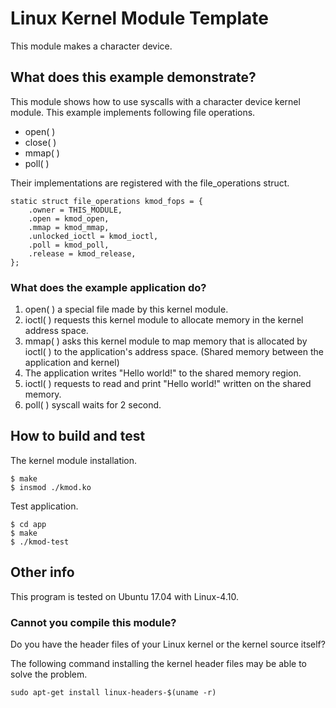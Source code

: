 # Linux Kernel Module Template

This module makes a character device.

## What does this example demonstrate?

This module shows how to use syscalls with a character device kernel module. This example implements following file operations.

- open( )
- close( )
- mmap( )
- poll( )

Their implementations are registered with the file_operations struct.

```
static struct file_operations kmod_fops = {
	.owner = THIS_MODULE,
	.open = kmod_open,
	.mmap = kmod_mmap,
	.unlocked_ioctl = kmod_ioctl,
	.poll = kmod_poll,
	.release = kmod_release,
};
```

### What does the example application do?

1. open( ) a special file made by this kernel module.
1. ioctl( ) requests this kernel module to allocate memory in the kernel address space.
1. mmap( ) asks this kernel module to map memory that is allocated by ioctl( ) to the application's address space. (Shared memory between the application and kernel)
1. The application writes "Hello world!" to the shared memory region.
1. ioctl( ) requests to read and print "Hello world!" written on the shared memory.
1. poll( ) syscall waits for 2 second.

## How to build and test

The kernel module installation.

```
$ make
$ insmod ./kmod.ko
```

Test application.

```
$ cd app
$ make
$ ./kmod-test
```

## Other info

This program is tested on Ubuntu 17.04 with Linux-4.10.

### Cannot you compile this module?

Do you have the header files of your Linux kernel or the kernel source itself?

The following command installing the kernel header files may be able to solve the problem.

```
sudo apt-get install linux-headers-$(uname -r)
```
